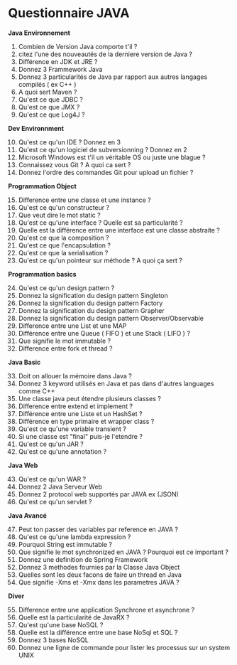 Questionnaire JAVA
=======

**Java Environnement**

 1. Combien de Version Java comporte t'il ?
 2. citez l'une des nouveautés de la derniere version de Java ?  
 3. Différence en JDK et JRE ?
 4. Donnez 3 Frammework Java
 5. Donnez 3 particularités de Java par rapport aux autres langages compilés ( ex C++ ) 
 6. A quoi sert Maven ?
 7. Qu'est ce que JDBC ?
 8. Qu'est ce que JMX ? 
 9. Qu'est ce que Log4J ?

**Dev Environnment**

 10. Qu'est ce qu'un IDE ? Donnez en 3 
 11. Qu'est ce qu'un logiciel de subversionning ? Donnez en 2 
 12. Microsoft Windows est t'il un véritable OS ou juste une blague ?
 13. Connaissez vous Git ? A quoi ca sert ?
 14. Donnez l'ordre des commandes Git pour upload un fichier ?
 
**Programmation Object**

 15. Difference entre une classe et une instance ?
 16. Qu'est ce qu'un constructeur ?
 17. Que veut dire le mot static ?
 18. Qu'est ce qu'une interface  ? Quelle est sa particularité ?
 19. Quelle est la différence entre une interface est une classe abstraite ?
 20. Qu'est ce que la composition ?
 21. Qu'est ce que l'encapsulation ?
 22. Qu'est ce que la serialisation ?
 23. Qu'est ce qu'un pointeur sur méthode ? A quoi ça sert ?

**Programmation basics**

 24. Qu'est ce qu'un design pattern  ?
 25. Donnez la signification du design pattern Singleton 
 26. Donnez la signification du design pattern Factory 
 27. Donnez la signification du design pattern Grapher  
 28. Donnez la signification du design pattern Observer/Observable  
 29. Difference entre une List et une MAP
 30. Différence entre une Queue ( FIFO ) et une Stack ( LIFO ) ?
 31. Que signifie le mot immutable ?
 32. Difference entre fork et thread ?
 
**Java Basic**

 33. Doit on allouer la mémoire dans Java ?
 34. Donnez 3 keyword utilisés en Java et pas dans d'autres languages comme C++
 35. Une classe java peut étendre plusieurs classes ?
 36. Difference entre extend et implement ?
 37. Différence entre une Liste et un HashSet ?
 38. Différence en type primaire et wrapper class ?
 39. Qu'est ce qu'une variable transient ?
 40. Si une classe est "final" puis-je l'etendre ?
 41. Qu'est ce qu'un JAR ?
 42. Qu'est ce qu'une annotation ?

**Java Web**

 43. Qu'est ce qu'un WAR ?
 44. Donnez 2 Java Serveur Web 
 45. Donnez 2 protocol web supportés par JAVA ex (JSON)
 46. Qu'est ce qu'un servlet ?
 
**Java Avancé**

 47. Peut ton passer des variables par reference en JAVA  ? 
 48. Qu'est ce qu'une lambda expression ?
 49. Pourquoi String est immutable ?
 50. Que signifie le mot synchronized en JAVA ? Pourquoi est ce important ?
 51. Donnez une definition de Spring Framework
 52. Donnez 3 methodes fournies par la Classe Java Object
 53. Quelles sont les deux facons de faire un thread en Java 
 54. Que signifie -Xms et -Xmx dans les parametres JAVA ?

**Diver**

 55. Difference entre une application Synchrone et asynchrone ?
 56. Quelle est la particularité de JavaRX ?
 57. Qu'est qu'une base NoSQL ?
 58. Quelle est la différence entre une base NoSql et SQL ?
 59. Donnez 3 bases NoSQL
 60. Donnez une ligne de commande pour lister les processus sur un system UNIX

 
